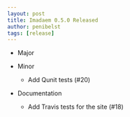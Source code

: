 ```yaml
---
layout: post
title: Imadaem 0.5.0 Released
author: penibelst
tags: [release]
---
```


* Major

* Minor
  * Add Qunit tests (#20)

* Documentation
  * Add Travis tests for the site (#18)
